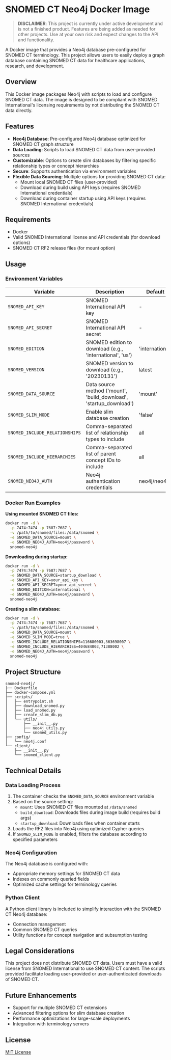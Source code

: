 # SNOMED CT Neo4j Docker Image

> **DISCLAIMER**: This project is currently under active development and is not a finished product. Features are being added as needed for other projects. Use at your own risk and expect changes to the API and functionality.

A Docker image that provides a Neo4j database pre-configured for SNOMED CT terminology. This project allows users to easily deploy a graph database containing SNOMED CT data for healthcare applications, research, and development.

## Overview

This Docker image packages Neo4j with scripts to load and configure SNOMED CT data. The image is designed to be compliant with SNOMED International's licensing requirements by not distributing the SNOMED CT data directly.

## Features

- **Neo4j Database**: Pre-configured Neo4j database optimized for SNOMED CT graph structure
- **Data Loading**: Scripts to load SNOMED CT data from user-provided sources
- **Customizable**: Options to create slim databases by filtering specific relationship types or concept hierarchies
- **Secure**: Supports authentication via environment variables
- **Flexible Data Sourcing**: Multiple options for providing SNOMED CT data:
  - Mount local SNOMED CT files (user-provided)
  - Download during build using API keys (requires SNOMED International credentials)
  - Download during container startup using API keys (requires SNOMED International credentials)

## Requirements

- Docker
- Valid SNOMED International license and API credentials (for download options)
- SNOMED CT RF2 release files (for mount option)

## Usage

### Environment Variables

| Variable                       | Description                                                        | Default         | Required             |
| ------------------------------ | ------------------------------------------------------------------ | --------------- | -------------------- |
| `SNOMED_API_KEY`               | SNOMED International API key                                       | -               | For download options |
| `SNOMED_API_SECRET`            | SNOMED International API secret                                    | -               | For download options |
| `SNOMED_EDITION`               | SNOMED edition to download (e.g., 'international', 'us')           | 'international' | No                   |
| `SNOMED_VERSION`               | SNOMED version to download (e.g., '20230131')                      | latest          | No                   |
| `SNOMED_DATA_SOURCE`           | Data source method ('mount', 'build_download', 'startup_download') | 'mount'         | Yes                  |
| `SNOMED_SLIM_MODE`             | Enable slim database creation                                      | 'false'         | No                   |
| `SNOMED_INCLUDE_RELATIONSHIPS` | Comma-separated list of relationship types to include              | all             | With slim mode       |
| `SNOMED_INCLUDE_HIERARCHIES`   | Comma-separated list of parent concept IDs to include              | all             | With slim mode       |
| `SNOMED_NEO4J_AUTH`            | Neo4j authentication credentials                                   | neo4j/neo4j     | No                   |

### Docker Run Examples

**Using mounted SNOMED CT files:**

```bash
docker run -d \
  -p 7474:7474 -p 7687:7687 \
  -v /path/to/snomed/files:/data/snomed \
  -e SNOMED_DATA_SOURCE=mount \
  -e SNOMED_NEO4J_AUTH=neo4j/password \
  snomed-neo4j
```

**Downloading during startup:**

```bash
docker run -d \
  -p 7474:7474 -p 7687:7687 \
  -e SNOMED_DATA_SOURCE=startup_download \
  -e SNOMED_API_KEY=your_api_key \
  -e SNOMED_API_SECRET=your_api_secret \
  -e SNOMED_EDITION=international \
  -e SNOMED_NEO4J_AUTH=neo4j/password \
  snomed-neo4j
```

**Creating a slim database:**

```bash
docker run -d \
  -p 7474:7474 -p 7687:7687 \
  -v /path/to/snomed/files:/data/snomed \
  -e SNOMED_DATA_SOURCE=mount \
  -e SNOMED_SLIM_MODE=true \
  -e SNOMED_INCLUDE_RELATIONSHIPS=116680003,363698007 \
  -e SNOMED_INCLUDE_HIERARCHIES=404684003,71388002 \
  -e SNOMED_NEO4J_AUTH=neo4j/password \
  snomed-neo4j
```

## Project Structure

```
snomed-neo4j/
├── Dockerfile
├── docker-compose.yml
├── scripts/
│   ├── entrypoint.sh
│   ├── download_snomed.py
│   ├── load_snomed.py
│   ├── create_slim_db.py
│   └── utils/
│       ├── __init__.py
│       ├── neo4j_utils.py
│       └── snomed_utils.py
├── config/
│   └── neo4j.conf
└── client/
    ├── __init__.py
    └── snomed_client.py
```

## Technical Details

### Data Loading Process

1. The container checks the `SNOMED_DATA_SOURCE` environment variable
2. Based on the source setting:
   - `mount`: Uses SNOMED CT files mounted at `/data/snomed`
   - `build_download`: Downloads files during image build (requires build args)
   - `startup_download`: Downloads files when container starts
3. Loads the RF2 files into Neo4j using optimized Cypher queries
4. If `SNOMED_SLIM_MODE` is enabled, filters the database according to specified parameters

### Neo4j Configuration

The Neo4j database is configured with:

- Appropriate memory settings for SNOMED CT data
- Indexes on commonly queried fields
- Optimized cache settings for terminology queries

### Python Client

A Python client library is included to simplify interaction with the SNOMED CT Neo4j database:

- Connection management
- Common SNOMED CT queries
- Utility functions for concept navigation and subsumption testing

## Legal Considerations

This project does not distribute SNOMED CT data. Users must have a valid license from SNOMED International to use SNOMED CT content. The scripts provided facilitate loading user-provided or user-authenticated downloads of SNOMED CT.

## Future Enhancements

- Support for multiple SNOMED CT extensions
- Advanced filtering options for slim database creation
- Performance optimizations for large-scale deployments
- Integration with terminology servers

## License

[MIT License](LICENSE)
